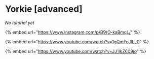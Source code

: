 # Yorkie \[advanced]

_No tutorial yet_

{% embed url="https://www.instagram.com/p/B9rO-kaBmqL/" %}

{% embed url="https://www.youtube.com/watch?v=1gQmFcJlLL0" %}

{% embed url="https://www.youtube.com/watch?v=JJ1IkZ609jo" %}
